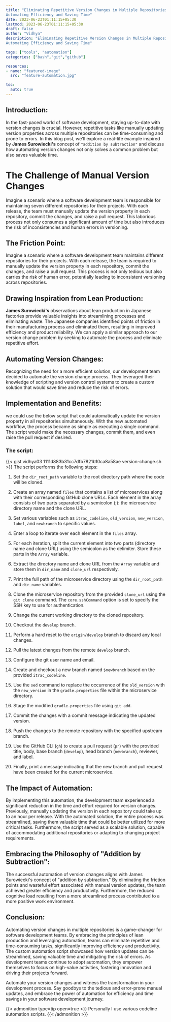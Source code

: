 ```yaml
---
title: "Eliminating Repetitive Version Changes in Multiple Repositories:
Automating Efficiency and Saving Time"
date: 2023-06-23T01:11:15+05:30
lastmod: 2023-06-23T01:11:15+05:30
draft: false
author: "Vidhya"
description: "Eliminating Repetitive Version Changes in Multiple Repositories:
Automating Efficiency and Saving Time"

tags: ["tools", "automation"]
categories: ["bash","git","github"]

resources:
- name: "featured-image"
  src: "feature-automation.jpg"

toc:
  auto: true  
---
```


## Introduction:
In the fast-paced world of software development, staying up-to-date with version changes is crucial. However, repetitive tasks like manually updating version properties across multiple repositories can be time-consuming and prone to errors. In this blog post, we'll explore a real-life example inspired by **James Surowiecki's** concept of `"addition by subtraction"` and discuss how automating version changes not only solves a common problem but also saves valuable time.

# The Challenge of Manual Version Changes

Imagine a scenario where a software development team is responsible for maintaining seven different repositories for their projects. With each release, the team must manually update the version property in each repository, commit the changes, and raise a pull request. This laborious process not only consumes a significant amount of time but also introduces the risk of inconsistencies and human errors in versioning.

## The Friction Point:
Imagine a scenario where a software development team maintains different repositories for their projects. With each release, the team is required to manually update the version property in each repository, commit the changes, and raise a pull request. This process is not only tedious but also carries the risk of human error, potentially leading to inconsistent versioning across repositories.


## Drawing Inspiration from Lean Production:
**James Surowiecki's** observations about lean production in Japanese factories provide valuable insights into streamlining processes and eliminating waste. The Japanese companies identified points of friction in their manufacturing process and eliminated them, resulting in improved efficiency and product reliability. We can apply a similar approach to our version change problem by seeking to automate the process and eliminate repetitive effort.

## Automating Version Changes:
Recognizing the need for a more efficient solution, our development team decided to automate the version change process. They leveraged their knowledge of scripting and version control systems to create a custom solution that would save time and reduce the risk of errors.

## Implementation and Benefits:
we could use the below script that could automatically update the version property in all repositories simultaneously. With the new automated workflow, the process became as simple as executing a single command. The script would make the necessary changes, commit them, and even raise the pull request if desired.

### The script:

{{< gist vidhya03 1111d883b31cc7dfb7821b10ca8a58ae version-change.sh >}}
The script performs the following steps:

1. Set the `dir_root_path` variable to the root directory path where the code will be cloned.

2. Create an array named `files` that contains a list of microservices along with their corresponding GitHub clone URLs. Each element in the array consists of two parts separated by a semicolon (;): the microservice directory name and the clone URL.

3. Set various variables such as `itrac_codeline`, `old_version`, `new_version`, `label`, and `newbranch` to specific values.

4. Enter a loop to iterate over each element in the `files` array.

5. For each iteration, split the current element into two parts (directory name and clone URL) using the semicolon as the delimiter. Store these parts in the `Array` variable.

6. Extract the directory name and clone URL from the `Array` variable and store them in `dir_name` and `clone_url` respectively.

7. Print the full path of the microservice directory using the `dir_root_path` and `dir_name` variables.

8. Clone the microservice repository from the provided `clone_url` using the `git clone` command. The `core.sshCommand` option is set to specify the SSH key to use for authentication.

9. Change the current working directory to the cloned repository.

10. Checkout the `develop` branch.

11. Perform a hard reset to the `origin/develop` branch to discard any local changes.

12. Pull the latest changes from the remote `develop` branch.

13. Configure the git user name and email.

14. Create and checkout a new branch named `$newbranch` based on the provided `itrac_codeline`.

15. Use the `sed` command to replace the occurrence of the `old_version` with the `new_version` in the `gradle.properties` file within the microservice directory.

16. Stage the modified `gradle.properties` file using `git add`.

17. Commit the changes with a commit message indicating the updated version.

18. Push the changes to the remote repository with the specified upstream branch.

19. Use the GitHub CLI (`gh`) to create a pull request (`pr`) with the provided title, body, base branch (`develop`), head branch (`newbranch`), reviewer, and label.

20. Finally, print a message indicating that the new branch and pull request have been created for the current microservice.



## The Impact of Automation:
By implementing this automation, the development team experienced a significant reduction in the time and effort required for version changes. Previously, manually updating the version in each repository could take up to an hour per release. With the automated solution, the entire process was streamlined, saving them valuable time that could be better utilized for more critical tasks. Furthermore, the script served as a scalable solution, capable of accommodating additional repositories or adapting to changing project requirements.


## Embracing the Philosophy of "Addition by Subtraction":
The successful automation of version changes aligns with James Surowiecki's concept of "addition by subtraction." By eliminating the friction points and wasteful effort associated with manual version updates, the team achieved greater efficiency and productivity. Furthermore, the reduced cognitive load resulting from a more streamlined process contributed to a more positive work environment.

## Conclusion:

Automating version changes in multiple repositories is a game-changer for software development teams. By embracing the principles of lean production and leveraging automation, teams can eliminate repetitive and time-consuming tasks, significantly improving efficiency and productivity. The custom automation script showcased how version updates can be streamlined, saving valuable time and mitigating the risk of errors. As development teams continue to adopt automation, they empower themselves to focus on high-value activities, fostering innovation and driving their projects forward.

Automate your version changes and witness the transformation in your development process. Say goodbye to the tedious and error-prone manual updates, and embrace the power of automation for efficiency and time savings in your software development journey.

{{< admonition type=tip  open=true >}}
  Personally I use various codeline automation scripts. 
{{< /admonition >}}


